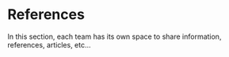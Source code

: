 # References

In this section, each team has its own space to share information, references, articles, etc...

